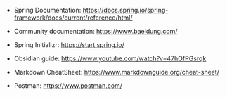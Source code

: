 - Spring Documentation: https://docs.spring.io/spring-framework/docs/current/reference/html/

- Community documentation: https://www.baeldung.com/

- Spring Initializr: https://start.spring.io/

- Obsidian guide: https://www.youtube.com/watch?v=47hOfPGsrqk

- Markdown CheatSheet: https://www.markdownguide.org/cheat-sheet/

- Postman: https://www.postman.com/